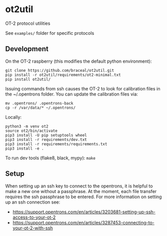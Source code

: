 # ot2util
OT-2 protocol utilities

See `examples/` folder for specific protocols

## Development

On the OT-2 raspberry (this modifies the default python environment):
```
git clone https://github.com/braceal/ot2util.git
pip install -r ot2util/requirements/ot2-minimal.txt
pip install ot2util/
```

Issuing commands from ssh causes the OT-2 to look for calibration files
in the ~/.opentrons folder. You can update the calibration files via:
```
mv .opentrons/ .opentrons-back
cp -r /var/data/* ~/.opentrons/
```

Locally:
```
python3 -m venv ot2
source ot2/bin/activate
pip3 install -U pip setuptools wheel
pip3 install -r requirements/dev.txt
pip3 install -r requirements/requirements.txt
pip3 install -e .
```
To run dev tools (flake8, black, mypy): `make`

## Setup

When setting up an ssh key to connect to the opentrons, it is
helpful to make a new one without a passphrase. At the moment,
each file transfer requires the ssh passphrase to be entered.
For more information on setting up an ssh connection see:
- https://support.opentrons.com/en/articles/3203681-setting-up-ssh-access-to-your-ot-2
- https://support.opentrons.com/en/articles/3287453-connecting-to-your-ot-2-with-ssh
